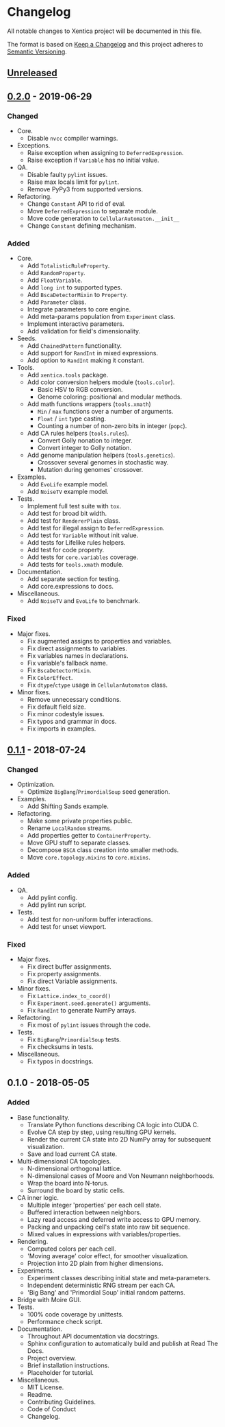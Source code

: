 # Changelog
All notable changes to Xentica project will be documented in this file.

The format is based on [Keep a Changelog](http://keepachangelog.com/en/1.0.0/)
and this project adheres to [Semantic Versioning](http://semver.org/spec/v2.0.0.html).

## [Unreleased]

## [0.2.0] - 2019-06-29
### Changed

- Core.
  - Disable ``nvcc`` compiler warnings.
- Exceptions.
  - Raise exception when assigning to ``DeferredExpression``.
  - Raise exception if ``Variable`` has no initial value.
- QA.
  - Disable faulty ``pylint`` issues.
  - Raise max locals limit for ``pylint``.
  - Remove PyPy3 from supported versions.
- Refactoring.
  - Change ``Constant`` API to rid of eval.
  - Move ``DeferredExpression`` to separate module.
  - Move code generation to ``CellularAutomaton.__init__``
  - Change ``Constant`` defining mechanism.

### Added

- Core.
  - Add ``TotalisticRuleProperty``.
  - Add ``RandomProperty``.
  - Add ``FloatVariable``.
  - Add ``long int`` to supported types.
  - Add ``BscaDetectorMixin`` to ``Property``.
  - Add ``Parameter`` class.
  - Integrate parameters to core engine.
  - Add meta-params population from ``Experiment`` class.
  - Implement interactive parameters.
  - Add validation for field's dimensionality.
- Seeds.
  - Add ``ChainedPattern`` functionality.
  - Add support for ``RandInt`` in mixed expressions.
  - Add option to ``RandInt`` making it constant.
- Tools.
  - Add ``xentica.tools`` package.
  - Add color conversion helpers module (``tools.color``).
    - Basic HSV to RGB conversion.
	- Genome coloring: positional and modular methods.
  - Add math functions wrappers (``tools.xmath``)
    - ``Min`` / ``max`` functions over a number of arguments.
	- ``Float`` / ``int`` type casting.
	- Counting a number of non-zero bits in integer (``popc``).
  - Add CA rules helpers (``tools.rules``).
    - Convert Golly nonation to integer.
	- Convert integer to Golly notation.
  - Add genome manipulation helpers (``tools.genetics``).
    - Crossover several genomes in stochastic way.
	- Mutation during genomes' crossover.
- Examples.
  - Add ``EvoLife`` example model.
  - Add ``NoiseTV`` example model.
- Tests.
  - Implement full test suite with ``tox``.
  - Add test for broad bit width.
  - Add test for ``RendererPlain`` class.
  - Add test for illegal assign to ``DeferredExpression``.
  - Add test for ``Variable`` without init value.
  - Add tests for Lifelike rules helpers.
  - Add test for code property.
  - Add tests for ``core.variables`` coverage.
  - Add tests for ``tools.xmath`` module.
- Documentation.
  - Add separate section for testing.
  - Add core.expressions to docs.
- Miscellaneous.
  - Add ``NoiseTV`` and ``EvoLife`` to benchmark.

### Fixed
- Major fixes.
  - Fix augmented assigns to properties and variables.
  - Fix direct assignments to variables.
  - Fix variables names in declarations.
  - Fix variable's fallback name.
  - Fix ``BscaDetectorMixin``.
  - Fix ``ColorEffect``.
  - Fix ``dtype``/``ctype`` usage in ``CellularAutomaton`` class.
- Minor fixes.
  - Remove unnecessary conditions.
  - Fix default field size.
  - Fix minor codestyle issues.
  - Fix typos and grammar in docs.
  - Fix imports in examples.

## [0.1.1] - 2018-07-24
### Changed

- Optimization.
  - Optimize ``BigBang``/``PrimordialSoup`` seed generation.
- Examples.
  - Add Shifting Sands example.
- Refactoring.
  - Make some private properties public.
  - Rename ``LocalRandom`` streams.
  - Add properties getter to ``ContainerProperty``.
  - Move GPU stuff to separate classes.
  - Decompose ``BSCA`` class creation into smaller methods.
  - Move ``core.topology.mixins`` to ``core.mixins``.

### Added

- QA.
  - Add pylint config.
  - Add pylint run script.
- Tests.
  - Add test for non-uniform buffer interactions.
  - Add test for unset viewport.

### Fixed

- Major fixes.
  - Fix direct buffer assignments.
  - Fix property assignments.
  - Fix direct Variable assignments.
- Minor fixes.
  - Fix ``Lattice.index_to_coord()``
  - Fix ``Experiment.seed.generate()`` arguments.
  - Fix ``RandInt`` to generate NumPy arrays.
- Refactoring.
  - Fix most of ``pylint`` issues through the code.
- Tests.
  - Fix ``BigBang``/``PrimordialSoup`` tests.
  - Fix checksums in tests.
- Miscellaneous.
  - Fix typos in docstrings.

## 0.1.0 - 2018-05-05
### Added

- Base functionality.
  - Translate Python functions describing CA logic into CUDA C.
  - Evolve CA step by step, using resulting GPU kernels.
  - Render the current CA state into 2D NumPy array for subsequent
    visualization.
  - Save and load current CA state.
- Multi-dimensional CA topologies.
  - N-dimensional orthogonal lattice.
  - N-dimensional cases of Moore and Von Neumann neighborhoods.
  - Wrap the board into N-torus.
  - Surround the board by static cells.
- CA inner logic.
  - Multiple integer 'properties' per each cell state.
  - Buffered interaction between neighbors.
  - Lazy read access and deferred write access to GPU memory.
  - Packing and unpacking cell's state into raw bit sequence.
  - Mixed values in expressions with variables/properties.
- Rendering.
  - Computed colors per each cell.
  - 'Moving average' color effect, for smoother visualization.
  - Projection into 2D plain from higher dimensions.
- Experiments.
  - Experiment classes describing initial state and meta-parameters.
  - Independent deterministic RNG stream per each CA.
  - 'Big Bang' and 'Primordial Soup' initial random patterns.
- Bridge with Moire GUI.
- Tests.
  - 100% code coverage by unittests.
  - Performance check script.
- Documentation.
  - Throughout API documentation via docstrings.
  - Sphinx configuration to automatically build and publish at Read
    The Docs.
  - Project overview.
  - Brief installation instructions.
  - Placeholder for tutorial.
- Miscellaneous.
  - MIT License.
  - Readme.
  - Contributing Guidelines.
  - Code of Conduct
  - Changelog.

[Unreleased]: https://github.com/a5kin/xentica/compare/v0.2.0...HEAD
[0.2.0]: https://github.com/a5kin/xentica/compare/v0.1.1...v0.2.0
[0.1.1]: https://github.com/a5kin/xentica/compare/v0.1.0...v0.1.1
